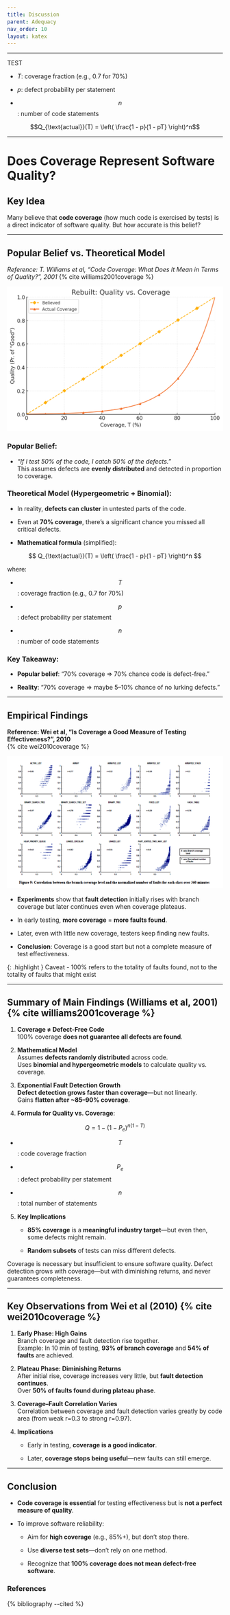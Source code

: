 ```yaml
---
title: Discussion
parent: Adequacy
nav_order: 10
layout: katex
---
```


---
TEST

- $T$: coverage fraction (e.g., 0.7 for 70%)
        
- $p$: defect probability per statement
        
- $$n$$: number of code statements

$$Q_{\text{actual}}(T) = \left( \frac{1 - p}{1 - pT} \right)^n$$

---


# Does Coverage Represent Software Quality?

## Key Idea

Many believe that **code coverage** (how much code is exercised by tests) is a direct indicator of software quality. But how accurate is this belief?

---

## Popular Belief vs. Theoretical Model

*Reference: T. Williams et al, “Code Coverage: What Does It Mean in Terms of Quality?”, 2001* 
{% cite williams2001coverage %}

![Theoretical](quality_cov.png)

### Popular Belief:

- _“If I test 50% of the code, I catch 50% of the defects.”_  
    This assumes defects are **evenly distributed** and detected in proportion to coverage.
    

### Theoretical Model (Hypergeometric + Binomial):

- In reality, **defects can cluster** in untested parts of the code.
    
- Even at **70% coverage**, there’s a significant chance you missed all critical defects.
    
- **Mathematical formula** (simplified):
    
$$
Q_{\text{actual}}(T) = \left( \frac{1 - p}{1 - pT} \right)^n
$$
    
where:
    
- $$T$$: coverage fraction (e.g., 0.7 for 70%)
        
- $$p$$: defect probability per statement
        
- $$n$$: number of code statements
        

### Key Takeaway:

- **Popular belief**: “70% coverage ⇒ 70% chance code is defect-free.”
    
- **Reality**: “70% coverage ⇒ maybe 5–10% chance of no lurking defects.”
    

---

## Empirical Findings

**Reference: Wei et al, “Is Coverage a Good Measure of Testing Effectiveness?”, 2010**  
{% cite wei2010coverage %}

![Empirical](image-6.png)

- **Experiments** show that **fault detection** initially rises with branch coverage but later continues even when coverage plateaus.
    
- In early testing, **more coverage** = **more faults found**.
    
- Later, even with little new coverage, testers keep finding new faults.
    
- **Conclusion**: Coverage is a good start but not a complete measure of test effectiveness.

{: .highlight }
Caveat -  100% refers to the totality of faults found, not to the totality of faults that might exist
    

---

## Summary of Main Findings (Williams et al, 2001){% cite williams2001coverage %}

1. **Coverage ≠ Defect-Free Code**  
    100% coverage **does not guarantee all defects are found**.
    
2. **Mathematical Model**  
    Assumes **defects randomly distributed** across code.  
    Uses **binomial and hypergeometric models** to calculate quality vs. coverage.
    
3. **Exponential Fault Detection Growth**  
    **Defect detection grows faster than coverage**—but not linearly.  
    Gains **flatten after ~85–90% coverage**.
    
4. **Formula for Quality vs. Coverage**:
    

$$
Q = 1 - (1 - P_e)^{n(1 - T)}
$$

- $$T$$: code coverage fraction
    
- $$P_e$$: defect probability per statement
    
- $$n$$: total number of statements
    

5. **Key Implications**
    
    - **85% coverage** is a **meaningful industry target**—but even then, some defects might remain.
        
    - **Random subsets** of tests can miss different defects.
        

Coverage is necessary but insufficient to ensure software quality. Defect detection grows with coverage—but with diminishing returns, and never guarantees completeness.

---

## Key Observations from Wei et al (2010) {% cite wei2010coverage %}

1. **Early Phase: High Gains**  
    Branch coverage and fault detection rise together.  
    Example: In 10 min of testing, **93% of branch coverage** and **54% of faults** are achieved.
    
2. **Plateau Phase: Diminishing Returns**  
    After initial rise, coverage increases very little, but **fault detection continues**.  
    Over **50% of faults found during plateau phase**.
    
3. **Coverage–Fault Correlation Varies**  
    Correlation between coverage and fault detection varies greatly by code area (from weak r=0.3 to strong r=0.97).
    
4. **Implications**
    
    - Early in testing, **coverage is a good indicator**.
        
    - Later, **coverage stops being useful**—new faults can still emerge.
        

---

## Conclusion

- **Code coverage is essential** for testing effectiveness but is **not a perfect measure of quality**.
    
- To improve software reliability:
    
    - Aim for **high coverage** (e.g., 85%+), but don’t stop there.
        
    - Use **diverse test sets**—don’t rely on one method.
        
    - Recognize that **100% coverage does not mean defect-free software**.
        

### References

{% bibliography --cited %}